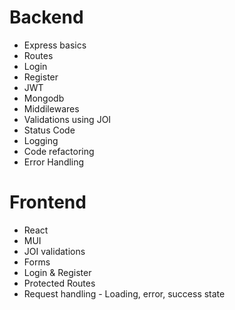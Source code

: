 # Backend

- Express basics
- Routes
- Login
- Register
- JWT
- Mongodb
- Middilewares
- Validations using JOI
- Status Code
- Logging
- Code refactoring
- Error Handling

# Frontend

- React
- MUI
- JOI validations
- Forms
- Login & Register
- Protected Routes
- Request handling - Loading, error, success state
